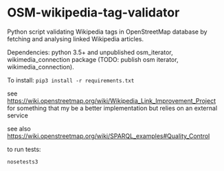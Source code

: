 OSM-wikipedia-tag-validator
===========================

Python script validating Wikipedia tags in OpenStreetMap database by fetching and analysing linked Wikipedia articles.

Dependencies: python 3.5+ and unpublished osm_iterator, wikimedia_connection package (TODO: publish osm iterator, wikimedia_connection).

To install: `pip3 install -r requirements.txt`

see https://wiki.openstreetmap.org/wiki/Wikipedia_Link_Improvement_Project for something that my be a better implementation but relies on an external service

see also https://wiki.openstreetmap.org/wiki/SPARQL_examples#Quality_Control

to run tests:

```nosetests3```
